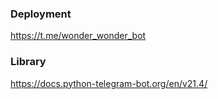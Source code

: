 ### Deployment

https://t.me/wonder_wonder_bot

### Library

https://docs.python-telegram-bot.org/en/v21.4/
